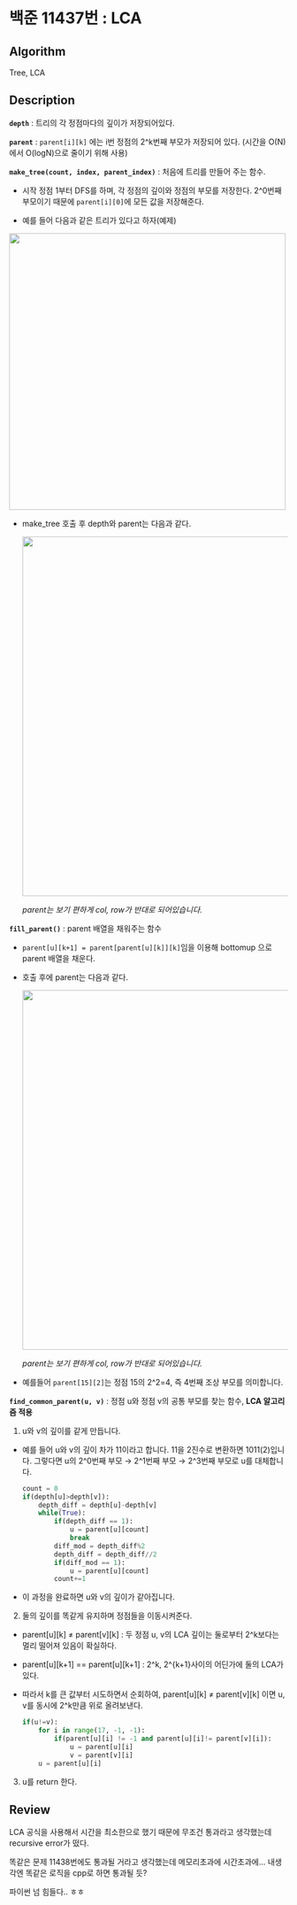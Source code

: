 # 백준 11437번 : LCA

## Algorithm

Tree, LCA

## Description

**`depth`** : 트리의 각 정점마다의 깊이가 저장되어있다.

**`parent`** : `parent[i][k]` 에는 i번 정점의 2^k번째 부모가 저장되어 있다. (시간을 O(N)에서 O(logN)으로 줄이기 위해 사용)

**`make_tree(count, index, parent_index)`** : 처음에 트리를 만들어 주는 함수.
    
+ 시작 정점 1부터 DFS를 하며, 각 정점의 깊이와 정점의 부모를 저장한다. 2^0번째 부모이기 때문에 `parent[i][0]`에 모든 값을 저장해준다.

+ 예를 들어 다음과 같은 트리가 있다고 하자(예제)
<img src="https://user-images.githubusercontent.com/33089715/109943954-0c5ce100-7d19-11eb-8e0c-13b1e2566e82.png" width="500">

+ make_tree 호출 후 depth와 parent는 다음과 같다.

    <img src="https://user-images.githubusercontent.com/33089715/109944847-fef42680-7d19-11eb-9c53-22f27018f20f.png" width="650">

    *parent는 보기 편하게 col, row가 반대로 되어있습니다.*

**`fill_parent()`** : parent 배열을 채워주는 함수

+ `parent[u][k+1] = parent[parent[u][k]][k]`임을 이용해 bottomup 으로 parent 배열을 채운다.

+ 호출 후에 parent는 다음과 같다.

    <img src="https://user-images.githubusercontent.com/33089715/109945837-fea85b00-7d1a-11eb-8e39-105d9ab6a463.png" width="650">

    *parent는 보기 편하게 col, row가 반대로 되어있습니다.*

+ 예를들어 `parent[15][2]`는 정점 15의 2^2=4, 즉 4번째 조상 부모를 의미합니다.

**`find_common_parent(u, v)`** : 정점 u와 정점 v의 공통 부모를 찾는 함수, **LCA 알고리즘 적용**

1. u와 v의 깊이를 같게 만듭니다. 
    
+ 예를 들어 u와 v의 깊이 차가 11이라고 합니다. 11을 2진수로 변환하면 1011(2)입니다. 그렇다면 u의 2^0번째 부모 → 2^1번째 부모 → 2^3번째 부모로 u를 대체합니다. 

    ```python
    count = 0
    if(depth[u]>depth[v]):
        depth_diff = depth[u]-depth[v]
        while(True):
            if(depth_diff == 1):
                u = parent[u][count]
                break
            diff_mod = depth_diff%2
            depth_diff = depth_diff//2
            if(diff_mod == 1):
                u = parent[u][count]
            count+=1
    ```
+ 이 과정을 완료하면 u와 v의 깊이가 같아집니다.

2. 둘의 깊이를 똑같게 유지하며 정점들을 이동시켜준다.
- parent[u][k] ≠ parent[v][k] : 두 정점 u, v의 LCA 깊이는 둘로부터 2^k보다는 멀리 떨어져 있음이 확실하다.
- parent[u][k+1] == parent[u][k+1] : 2^k, 2^{k+1}사이의 어딘가에 둘의 LCA가 있다.
- 따라서 k를 큰 값부터 시도하면서 순회하여, parent[u][k] ≠ parent[v][k] 이면 u, v를 동시에 2^k만큼 위로 올려보낸다.

    ```python
    if(u!=v):
        for i in range(17, -1, -1):
            if(parent[u][i] != -1 and parent[u][i]!= parent[v][i]):
                u = parent[u][i]
                v = parent[v][i]
        u = parent[u][i]
    ```
3. u를 return 한다.

## Review

LCA 공식을 사용해서 시간을 최소한으로 했기 때문에 무조건 통과라고 생각했는데 recursive error가 떴다. 

똑같은 문제 11438번에도 통과될 거라고 생각했는데 메모리초과에 시간초과에... 내생각엔 똑같은 로직을 cpp로 하면 통과될 듯? 

파이썬 넘 힘들다.. ㅎㅎ